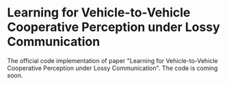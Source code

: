 
# Learning for Vehicle-to-Vehicle Cooperative Perception under Lossy Communication
The official code implementation of paper "Learning for Vehicle-to-Vehicle Cooperative Perception under Lossy Communication". The code is coming soon.
